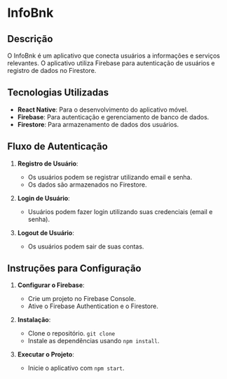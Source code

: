 # InfoBnk

## Descrição

O InfoBnk é um aplicativo que conecta usuários a informações e serviços relevantes. O aplicativo utiliza Firebase para autenticação de usuários e registro de dados no Firestore.

## Tecnologias Utilizadas

- **React Native**: Para o desenvolvimento do aplicativo móvel.
- **Firebase**: Para autenticação e gerenciamento de banco de dados.
- **Firestore**: Para armazenamento de dados dos usuários.

## Fluxo de Autenticação

1. **Registro de Usuário**:
   - Os usuários podem se registrar utilizando email e senha.
   - Os dados são armazenados no Firestore.

2. **Login de Usuário**:
   - Usuários podem fazer login utilizando suas credenciais (email e senha).

3. **Logout de Usuário**:
   - Os usuários podem sair de suas contas.

## Instruções para Configuração

1. **Configurar o Firebase**:
   - Crie um projeto no Firebase Console.
   - Ative o Firebase Authentication e o Firestore.

2. **Instalação**:
   - Clone o repositório. `git clone`
   - Instale as dependências usando `npm install`.

3. **Executar o Projeto**:
   - Inicie o aplicativo com `npm start`.


